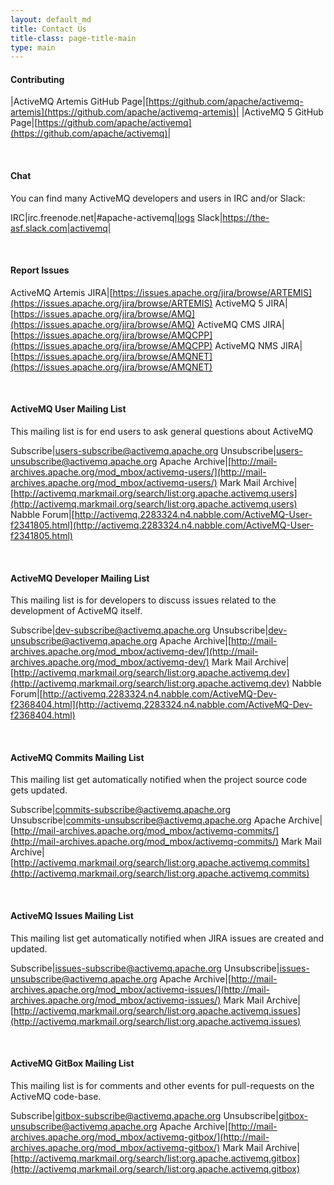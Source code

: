 ```yaml
---
layout: default_md
title: Contact Us
title-class: page-title-main
type: main
---
```


#### Contributing <a class="anchor" name="contributing"></a>

|ActiveMQ Artemis GitHub Page|[https://github.com/apache/activemq-artemis](https://github.com/apache/activemq-artemis)|
|ActiveMQ 5 GitHub Page|[https://github.com/apache/activemq](https://github.com/apache/activemq)|

<br/>

#### Chat <a class="anchor" name="chat"></a>

You can find many ActiveMQ developers and users in IRC and/or Slack:

IRC|irc.freenode.net|#apache-activemq|[logs](http://javabot.evanchooly.com/logs/%23apache-activemq/today)
Slack|https://the-asf.slack.com|activemq|

<br/>

#### Report Issues <a class="anchor" name="issues"></a>

ActiveMQ Artemis JIRA|[https://issues.apache.org/jira/browse/ARTEMIS](https://issues.apache.org/jira/browse/ARTEMIS)
ActiveMQ 5 JIRA|[https://issues.apache.org/jira/browse/AMQ](https://issues.apache.org/jira/browse/AMQ)
ActiveMQ CMS JIRA|[https://issues.apache.org/jira/browse/AMQCPP](https://issues.apache.org/jira/browse/AMQCPP)
ActiveMQ NMS JIRA|[https://issues.apache.org/jira/browse/AMQNET](https://issues.apache.org/jira/browse/AMQNET)

<br/>

#### ActiveMQ User Mailing List <a class="anchor" name="mailing"></a>

This mailing list is for end users to ask general questions about ActiveMQ

Subscribe|[users-subscribe@activemq.apache.org](mailto:users-subscribe@activemq.apache.org)
Unsubscribe|[users-unsubscribe@activemq.apache.org](mailto:users-unsubscribe@activemq.apache.org)
Apache Archive|[http://mail-archives.apache.org/mod_mbox/activemq-users/](http://mail-archives.apache.org/mod_mbox/activemq-users/)
Mark Mail Archive|[http://activemq.markmail.org/search/list:org.apache.activemq.users](http://activemq.markmail.org/search/list:org.apache.activemq.users)
Nabble Forum|[http://activemq.2283324.n4.nabble.com/ActiveMQ-User-f2341805.html](http://activemq.2283324.n4.nabble.com/ActiveMQ-User-f2341805.html)

<br/> 

#### ActiveMQ Developer Mailing List

This mailing list is for developers to discuss issues related to the development of ActiveMQ itself.

Subscribe|[dev-subscribe@activemq.apache.org](mailto:dev-subscribe@activemq.apache.org)
Unsubscribe|[dev-unsubscribe@activemq.apache.org](mailto:dev-unsubscribe@activemq.apache.org)
Apache Archive|[http://mail-archives.apache.org/mod_mbox/activemq-dev/](http://mail-archives.apache.org/mod_mbox/activemq-dev/)
Mark Mail Archive|[http://activemq.markmail.org/search/list:org.apache.activemq.dev](http://activemq.markmail.org/search/list:org.apache.activemq.dev)
Nabble Forum|[http://activemq.2283324.n4.nabble.com/ActiveMQ-Dev-f2368404.html](http://activemq.2283324.n4.nabble.com/ActiveMQ-Dev-f2368404.html)

<br/>

#### ActiveMQ Commits Mailing List

This mailing list get automatically notified when the project source code gets updated.

Subscribe|[commits-subscribe@activemq.apache.org](mailto:commits-subscribe@activemq.apache.org)
Unsubscribe|[commits-unsubscribe@activemq.apache.org](mailto:commits-unsubscribe@activemq.apache.org)
Apache Archive|[http://mail-archives.apache.org/mod_mbox/activemq-commits/](http://mail-archives.apache.org/mod_mbox/activemq-commits/)
Mark Mail Archive|[http://activemq.markmail.org/search/list:org.apache.activemq.commits](http://activemq.markmail.org/search/list:org.apache.activemq.commits)

<br/>

#### ActiveMQ Issues Mailing List

This mailing list get automatically notified when JIRA issues are created and updated.

Subscribe|[issues-subscribe@activemq.apache.org](mailto:issues-subscribe@activemq.apache.org)
Unsubscribe|[issues-unsubscribe@activemq.apache.org](mailto:issues-unsubscribe@activemq.apache.org)
Apache Archive|[http://mail-archives.apache.org/mod_mbox/activemq-issues/](http://mail-archives.apache.org/mod_mbox/activemq-issues/)
Mark Mail Archive|[http://activemq.markmail.org/search/list:org.apache.activemq.issues](http://activemq.markmail.org/search/list:org.apache.activemq.issues)

<br/>

#### ActiveMQ GitBox Mailing List

This mailing list is for comments and other events for pull-requests on the ActiveMQ code-base.

Subscribe|[gitbox-subscribe@activemq.apache.org](mailto:gitbox-subscribe@activemq.apache.org)
Unsubscribe|[gitbox-unsubscribe@activemq.apache.org](mailto:gitbox-unsubscribe@activemq.apache.org)
Apache Archive|[http://mail-archives.apache.org/mod_mbox/activemq-gitbox/](http://mail-archives.apache.org/mod_mbox/activemq-gitbox/)
Mark Mail Archive|[http://activemq.markmail.org/search/list:org.apache.activemq.gitbox](http://activemq.markmail.org/search/list:org.apache.activemq.gitbox)
